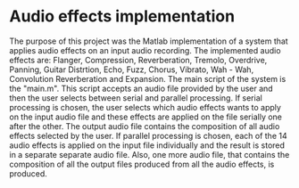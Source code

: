 # Audio effects implementation
The purpose of this project was the Matlab implementation of a system that applies audio effects on an input audio recording. The implemented audio effects are:
Flanger, Compression, Reverberation, Tremolo, Overdrive, Panning, Guitar Distrtion, Echo, Fuzz, Chorus, Vibrato, Wah - Wah, Convolution Reverberation and Expansion. The main script of the system is the "main.m". This script accepts an audio file provided by the user and then the user selects between serial and parallel processing. If serial processing is chosen, the user selects which audio effects wants to apply on the input audio file and these effects are applied on the file serially one after the other. The output audio file contains the composition of all audio effects selected by the user. If parallel processing is chosen, each of the 14 audio effects is applied on the input file individually and the result is stored in a separate separate audio file. Also, one more audio file, that contains the composition of all the output files produced from all the audio effects, is produced. 
